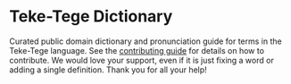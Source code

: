 
# Teke-Tege Dictionary

Curated public domain dictionary and pronunciation guide for terms in the Teke-Tege language. See the [contributing guide](https://github.com/drumworkteam/term/blob/make/.github/contributing.md) for details on how to contribute. We would love your support, even if it is just fixing a word or adding a single definition. Thank you for all your help!